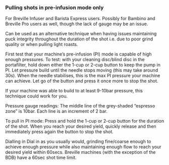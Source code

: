 ### Pulling shots in pre-infusion mode only

For Breville Infuser and Barista Express users. Possibly for Bambino and Breville Pro users as well, though the lack of gauge may be an issue.

Can be used as an alternative technique when having issues maintaining puck integrity throughout the duration of the shot i.e. due to poor grind quality or when pulling light roasts.

First test that your machine’s pre-infusion (PI) mode is capable of high enough pressures. 
To test: with your cleaning disc/blind disc in the portafilter, hold down either the 1-cup or 2-cup button to keep the pump in PI. Let pressure build until the needle stops moving (this may take around 30s). When the needle stabilises, this is the max PI pressure your machine can achieve. Let go of the button and press it once more to stop the shot. 

If your machine was able to build to at least 9-10bar pressure, this technique could work for you. 

Pressure gauge readings:
The middle line of the grey-shaded “espresso zone” is 10bar. Each line is an increment of 2 bar. 

To pull in PI mode:
Press and hold the 1-cup or 2-cup button for the duration of the shot. When you reach your desired yield, quickly release and then immediately press again the button to stop the shot.

Dialling in
Dial in as you usually would, grinding fine/coarse enough to achieve enough pressure while also maintaining enough flow to reach your desired yield within 60secs.
Breville machines (with the exception of the BDB) have a 60sec shot time limit.
